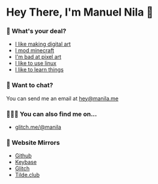 # Hey There, I'm Manuel Nila 👋

### 🤔 What's your deal?

- [I like making digital art](https://github.com/manila/make-waves)
- [I mod minecraft](https://github.com/manila/majority-sleep-fabric/tree/master/src/main)
- [I'm bad at pixel art](https://github.com/manila/block-push/blob/master/block-push.lisp)
- [I like to use linux](https://github.com/manila/dotfiles)
- [I like to learn things](https://github.com/manila/cryptopals)

### 📮 Want to chat?

You can send me an email at hey@manila.me

### 🕵🏽‍♂️ You can also find me on...

- [glitch.me/@manila](https://glitch.com/@manila)

### 📑 Website Mirrors

- [Github](manila.github.io)
- [Keybase](manila.keybase.pub)
- [Glitch](manila.glitch.me)
- [Tilde.club](tilde.club/~manila)


<!--

### You can also find me on...

- [glitch.me/@manila] (https://glitch.com/@manila)

### 📑 Website Mirrors

- Github (manila.github.io)
- Keybase (manila.keybase.pub)
- Glitch (manila.glitch.me)
- Tilde.club (tilde.club/~manila)

**manila/manila** is a ✨ _special_ ✨ repository because its `README.md` (this file) appears on your GitHub profile.

Here are some ideas to get you started:

- 🔭 I’m currently working on ...
- 🌱 I’m currently learning ...
- 👯 I’m looking to collaborate on ...
- 🤔 I’m looking for help with ...
- 💬 Ask me about ...
- 📫 How to reach me: ...
- 😄 Pronouns: ...
- ⚡ Fun fact: ...
-->
